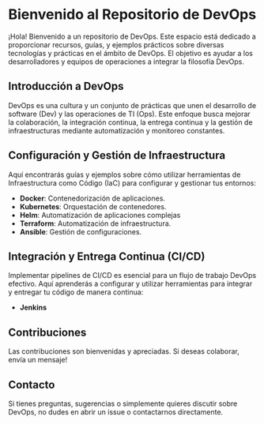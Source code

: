 # Bienvenido al Repositorio de DevOps

¡Hola! Bienvenido a un repositorio de DevOps. Este espacio está dedicado a proporcionar recursos, guías, y ejemplos prácticos sobre diversas tecnologías y prácticas en el ámbito de DevOps. El objetivo es ayudar a los desarrolladores y equipos de operaciones a integrar la filosofía DevOps.
## Introducción a DevOps

DevOps es una cultura y un conjunto de prácticas que unen el desarrollo de software (Dev) y las operaciones de TI (Ops). Este enfoque busca mejorar la colaboración, la integración continua, la entrega continua y la gestión de infraestructuras mediante automatización y monitoreo constantes.

## Configuración y Gestión de Infraestructura

Aquí encontrarás guías y ejemplos sobre cómo utilizar herramientas de Infraestructura como Código (IaC) para configurar y gestionar tus entornos:

- **Docker**: Contenedorización de aplicaciones.
- **Kubernetes**: Orquestación de contenedores.
- **Helm**: Automatización de aplicaciones complejas
- **Terraform**: Automatización de infraestructura.
- **Ansible**: Gestión de configuraciones.

## Integración y Entrega Continua (CI/CD)

Implementar pipelines de CI/CD es esencial para un flujo de trabajo DevOps efectivo. Aquí aprenderás a configurar y utilizar herramientas para integrar y entregar tu código de manera continua:

- **Jenkins**

## Contribuciones

Las contribuciones son bienvenidas y apreciadas. Si deseas colaborar, envía un mensaje!

## Contacto

Si tienes preguntas, sugerencias o simplemente quieres discutir sobre DevOps, no dudes en abrir un issue o contactarnos directamente.
